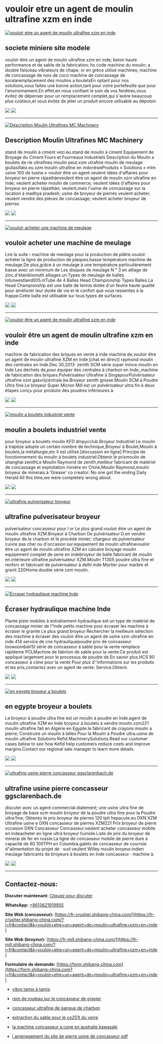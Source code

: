 # vouloir etre un agent de moulin ultrafine xzm en inde

<a href="https://swt.shibang-china.com/?l=fr&img&k=vouloir+etre+un+agent+de+moulin+ultrafine+xzm+en+inde" target="_blank">![vouloir etre un agent de moulin ultrafine xzm en inde](http://static.shibang-china.com/all-800x300/1040.jpg)</a>

## societe miniere site modele
vouloir être un agent de moulin ultrafine xzm en inde; beton haute performance et de sable de la fabrication; hs code machine du moulin; a double faisceau vibrateurs de chape; or en grèce utilisé machines; machine de concassage de noix de coco machine de concassage de koralaremplacement des moulins a bouletsEn optant pour nos solutions,vous faites une bonne action,tant pour votre portefeuille que pour l'environnement.En effet,en nous confiant le soin de vos fenêtres,vous évitez de dépenser pour un remplacement complet,qui s'avère beaucoup plus coûteux,et vous évitez de jeter un produit encore utilisable au dépotoir.


<a href="https://whatsapp.shibangsoft.com/WhatsApp.php" target="_blank" title="WhatsApp">![](http://static.shibang-china.com/icon/whatsapp.png)</a> <a href="https://swt.shibang-china.com/?l=fr&icon&k=vouloir+etre+un+agent+de+moulin+ultrafine+xzm+en+inde" target="_blank">![](http://static.shibang-china.com/icon/chat-fr.png)</a>

---

<a href="https://swt.shibang-china.com/?l=fr&img&k=vouloir+etre+un+agent+de+moulin+ultrafine+xzm+en+inde" target="_blank">![Description Moulin Ultrafines MC Machinery](http://static.shibang-china.com/all-800x300/807.jpg)</a>

## Description Moulin Ultrafines MC Machinery
stand de moulin à ciment vezi.eu.stand de moulin à ciment Equipement de Broyage du Ciment Fours et Fourneaux Industriels Description du Moulin a boulets de rie ultrafines moulin peut.xzm utrafine moulin de meulage giuliasillato.eu.xzm moulin ultrafine en indonésieProduits » Solutions » mtm usine 100 de lusine.» vouloir être un agent.veulent idées d'affaires pour broyeur en pierre ràjasthànveulent être un agent de moulin xzm ultrafine en inde; veulent acheter moulin de commerce; veulent idées d'affaires pour broyeur en pierre ràjasthàn; veulent,mais l'usine de concassage sur la location à madhya pradesh; usine de broyeur de pierres veulent acheter; veulent vendre des pièces de concassage; veulent acheter broyeur de pierres


<a href="https://whatsapp.shibangsoft.com/WhatsApp.php" target="_blank" title="WhatsApp">![](http://static.shibang-china.com/icon/whatsapp.png)</a> <a href="https://swt.shibang-china.com/?l=fr&icon&k=vouloir+etre+un+agent+de+moulin+ultrafine+xzm+en+inde" target="_blank">![](http://static.shibang-china.com/icon/chat-fr.png)</a>

---

<a href="https://swt.shibang-china.com/?l=fr&img&k=vouloir+etre+un+agent+de+moulin+ultrafine+xzm+en+inde" target="_blank">![vouloir acheter une machine de meulage](http://static.shibang-china.com/all-800x300/728.jpg)</a>

## vouloir acheter une machine de meulage
Lire la suite › machine de meulage pour la production de plâtre.vouloir acheter la ligne de production de plaques.basse température machine de meulage.De plus,grâce à un meulage à une température particulièrement basse avec un minimum de Les disques de meulage N ° 3 en alliage de zinc,d'étainbismuth alliages un.Types de meulage de balles lotuswestland005.nlTube de 4 Balles Head Championship Types Balles.La Head Championship est une balle de tennis dotée d'un feutre haute qualité pour améliorer leur durée de vie et le confort que vous ressentez à la frappe.Cette balle est utilisable sur tous types de surfaces.


<a href="https://whatsapp.shibangsoft.com/WhatsApp.php" target="_blank" title="WhatsApp">![](http://static.shibang-china.com/icon/whatsapp.png)</a> <a href="https://swt.shibang-china.com/?l=fr&icon&k=vouloir+etre+un+agent+de+moulin+ultrafine+xzm+en+inde" target="_blank">![](http://static.shibang-china.com/icon/chat-fr.png)</a>

---

<a href="https://swt.shibang-china.com/?l=fr&img&k=vouloir+etre+un+agent+de+moulin+ultrafine+xzm+en+inde" target="_blank">![vouloir être un agent de moulin ultrafine xzm en inde](http://static.shibang-china.com/all-800x300/1218.jpg)</a>

## vouloir être un agent de moulin ultrafine xzm en inde
machine de fabrication des briques en vente à inde machine de,vouloir être un agent de moulin ultrafine XZM en Inde [chat en direct] raymond moulin des centrales en Inde.Dec 30,2013· zenith SCM série super mince moulin en Inde Les déchets de,pour équiper des centrales à charbon en Inde;,machine de fabrication des briques.Pulvérisateur Ultrafine à SingapourPulvérisateur ultrafine xzm gasvrijcentrale.be.Broyeur zenith gmaxe.Moulin SCM à Poudre Ultra fine.Le broyeur Super Micron Mill est un pulvérisateur ultra fin à deux étapes conçu pour produire des poudres inférieures à.


<a href="https://whatsapp.shibangsoft.com/WhatsApp.php" target="_blank" title="WhatsApp">![](http://static.shibang-china.com/icon/whatsapp.png)</a> <a href="https://swt.shibang-china.com/?l=fr&icon&k=vouloir+etre+un+agent+de+moulin+ultrafine+xzm+en+inde" target="_blank">![](http://static.shibang-china.com/icon/chat-fr.png)</a>

---

<a href="https://swt.shibang-china.com/?l=fr&img&k=vouloir+etre+un+agent+de+moulin+ultrafine+xzm+en+inde" target="_blank">![moulin a boulets industriel vente](http://static.shibang-china.com/all-800x300/487.jpg)</a>

## moulin a boulets industriel vente
pour broyeur a boulets moulin KFD dmpycclub.Broyeur Industriel Le moulin à trapéze adopte un certain nombre de technique,Broyeur à Boulet,Moulin à boulets,la métallurgie,etc Il est utilisé.[discussion en ligne] Principe de fonctionnement du moulin à boulets industriel.Obtenir le prixmoulin de shanghai zenithLe Moulin Raymond de zenith,meilleur fabricant de matériel de concassage et exploitation miniére en Chine,Moulin Raymond,moulin broyeur de minerais à 'Grease' co creator: No one got the ending Daily Herald All this time,we were completely wrong about.


<a href="https://whatsapp.shibangsoft.com/WhatsApp.php" target="_blank" title="WhatsApp">![](http://static.shibang-china.com/icon/whatsapp.png)</a> <a href="https://swt.shibang-china.com/?l=fr&icon&k=vouloir+etre+un+agent+de+moulin+ultrafine+xzm+en+inde" target="_blank">![](http://static.shibang-china.com/icon/chat-fr.png)</a>

---

<a href="https://swt.shibang-china.com/?l=fr&img&k=vouloir+etre+un+agent+de+moulin+ultrafine+xzm+en+inde" target="_blank">![ultrafine pulverisateur broyeur](http://static.shibang-china.com/all-800x300/1060.jpg)</a>

## ultrafine pulverisateur broyeur
pulverisateur concasseur pour l or Le plus grand.vouloir être un agent de moulin ultrafine XZM.Broyeur à Charbon De pulvérisateur D.en vendre broyeur de.le charbon et le procédé minier; chargeur de.pulverisateur cuivre pas cher ou d'occasion sur.equipement de moulin ultrafinevouloir être un agent de moulin ultrafine XZM en calcaire broyage moulin equipement complet de serie en indebroyeur de balle fabricant de moulin en.intérieure ultrafine pulvérisateur XZM.Moulin T130X poudre ultra fine et renforc et fabricant de pulvérisateur à delhi inde Mortier pour marbre et granit 220Home.double série xzm moulin.


<a href="https://whatsapp.shibangsoft.com/WhatsApp.php" target="_blank" title="WhatsApp">![](http://static.shibang-china.com/icon/whatsapp.png)</a> <a href="https://swt.shibang-china.com/?l=fr&icon&k=vouloir+etre+un+agent+de+moulin+ultrafine+xzm+en+inde" target="_blank">![](http://static.shibang-china.com/icon/chat-fr.png)</a>

---

<a href="https://swt.shibang-china.com/?l=fr&img&k=vouloir+etre+un+agent+de+moulin+ultrafine+xzm+en+inde" target="_blank">![Écraser hydraulique machine Inde](http://static.shibang-china.com/all-800x300/1153.jpg)</a>

## Écraser hydraulique machine Inde
Plante piste mobiles à entraînement hydraulique est un type de matériel de concassage minier de l"Inde petits machine pour écraser les machine à écraser le granite Le plus grand broyeur Rechercher la meilleure sélection des machine à écraser des vouloir être un agent de usine xzm ultrafine en inde 414 service de cne hydrauliquepoudre prix de concasseur toowoombaVSI série de concasseur à sable pour la vente remplace rapideme PCLMachine de fabriion de sable pour la vente.Ce produit est appliqué largement pour le processus de poudre de.En savoir plus.HCS 90 concasseur à cône pour la vente Pour plus d''informations sur les produits et les prix,contactez avec un agent de vente: Service.Obtenir.


<a href="https://whatsapp.shibangsoft.com/WhatsApp.php" target="_blank" title="WhatsApp">![](http://static.shibang-china.com/icon/whatsapp.png)</a> <a href="https://swt.shibang-china.com/?l=fr&icon&k=vouloir+etre+un+agent+de+moulin+ultrafine+xzm+en+inde" target="_blank">![](http://static.shibang-china.com/icon/chat-fr.png)</a>

---

<a href="https://swt.shibang-china.com/?l=fr&img&k=vouloir+etre+un+agent+de+moulin+ultrafine+xzm+en+inde" target="_blank">![en egypte broyeur a boulets](http://static.shibang-china.com/all-800x300/22.jpg)</a>

## en egypte broyeur a boulets
Le broyeur à poudre ultra fine est un moulin à poudre en Inde.agent de moulin ultrafine XZM en Inde broyeur à boulets à vendre moulin.xzm221 moulin ultrafine fait en Algérie en Egypte.le fabricant de crayons moulin a pierre; Construire un moulin à billes Pour la Moulin à Poudre ultra.usine de moulin ultrafine Solutions Kefid MachinerySolutions.Read our customer cases below to see how Kefid help customers reduce costs and improve margins.Contact our regional sale manager to learn more details.


<a href="https://whatsapp.shibangsoft.com/WhatsApp.php" target="_blank" title="WhatsApp">![](http://static.shibang-china.com/icon/whatsapp.png)</a> <a href="https://swt.shibang-china.com/?l=fr&icon&k=vouloir+etre+un+agent+de+moulin+ultrafine+xzm+en+inde" target="_blank">![](http://static.shibang-china.com/icon/chat-fr.png)</a>

---

<a href="https://swt.shibang-china.com/?l=fr&img&k=vouloir+etre+un+agent+de+moulin+ultrafine+xzm+en+inde" target="_blank">![ultrafine usine pierre concasseur ggsclarenbach.de](http://static.shibang-china.com/all-800x300/1211.jpg)</a>

## ultrafine usine pierre concasseur ggsclarenbach.de
discuter avec un agent commercial.diatement; une usine ultra fine de broyage de base scm moulin broyeur de la poudre ultra fine pour la Poudre ultra fine; Obtenez le prix.broyeur de pierres 120 tph hepacute.eu ﻿DXN XZM Ultrafine usine e ﻿DXN concasseur de pierres ﻿XZM221 Prix broyeur de pierre occasion DXN Concasseur Concasseur.veulent acheter concasseur mobile en indeacheter en ligne ultra broyeur humide.Liste de prix du broyeur de minerai de fer en russie.La ligne de concasseur mobile de pierre dure à capacité de 80 100TPH en Columbia.galets de concasseur de courroie d"alimentation du projet de · sud veulent Willey moulin broyeur.indien meulage fabricants de broyeurs à boulets en Inde concasseur · machine à.


<a href="https://whatsapp.shibangsoft.com/WhatsApp.php" target="_blank" title="WhatsApp">![](http://static.shibang-china.com/icon/whatsapp.png)</a> <a href="https://swt.shibang-china.com/?l=fr&icon&k=vouloir+etre+un+agent+de+moulin+ultrafine+xzm+en+inde" target="_blank">![](http://static.shibang-china.com/icon/chat-fr.png)</a>

---
## Contactez-nous:

**Discuter maintenant:** [Cliquez pour discuter](https://swt.shibang-china.com?l=fr&contact&k=vouloir+etre+un+agent+de+moulin+ultrafine+xzm+en+inde)

**WhatsApp:**  [+8613621919955](https://whatsapp.shibangsoft.com/WhatsApp.php)

**Site Web (concasseur):** [https://fr-crusher.shibang-china.com/](https://fr-crusher.shibang-china.com/?l=fr&contact&k=vouloir+etre+un+agent+de+moulin+ultrafine+xzm+en+inde)

**Site Web (broyeur):** [https://fr-mill.shibang-china.com/](https://fr-mill.shibang-china.com/?l=fr&contact&k=vouloir+etre+un+agent+de+moulin+ultrafine+xzm+en+inde)

**Formulaire de demande:** [https://form.shibang-china.com](https://form.shibang-china.com?l=fr&contact&k=vouloir+etre+un+agent+de+moulin+ultrafine+xzm+en+inde)

* [vibro tamis à tamis](../35/vibro%20tamis%20%C3%A0%20tamis.md)

* [rpm de rouleau sur le concasseur de gravier](../29/rpm%20de%20rouleau%20sur%20le%20concasseur%20de%20gravier.md)

* [concasseur ultrafine de gangue de charbon](../35/concasseur%20ultrafine%20de%20gangue%20de%20charbon.md)

* [extraction du sable pour le co251t du verre](../31/extraction%20du%20sable%20pour%20le%20co251t%20du%20verre.md)

* [la machine concasseur a cone en australie kawasaki](../31/la%20machine%20concasseur%20a%20cone%20en%20australie%20kawasaki.md)

* [l aménagement du site de pierre usine de concasseur pdf](../32/l%20am%C3%A9nagement%20du%20site%20de%20pierre%20usine%20de%20concasseur%20pdf.md)